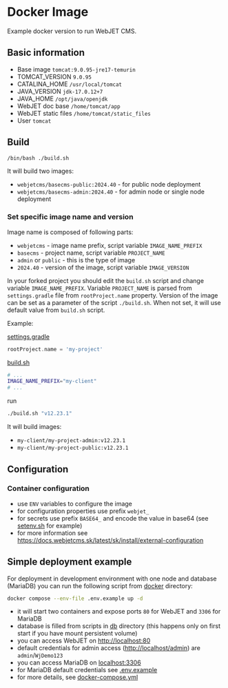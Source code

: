 # Docker Image

Example docker version to run WebJET CMS.

## Basic information

- Base image `tomcat:9.0.95-jre17-temurin`
- TOMCAT_VERSION `9.0.95`
- CATALINA_HOME `/usr/local/tomcat`
- JAVA_VERSION `jdk-17.0.12+7`
- JAVA_HOME `/opt/java/openjdk`
- WebJET doc base `/home/tomcat/app`
- WebJET static files `/home/tomcat/static_files`
- User `tomcat`

## Build

```bash
/bin/bash ./build.sh
```

It will build two images:

- `webjetcms/basecms-public:2024.40` - for public node deployment
- `webjetcms/basecms-admin:2024.40` - for admin node or single node deployment

### Set specific image name and version

Image name is composed of following parts:

- `webjetcms` - image name prefix, script variable `IMAGE_NAME_PREFIX`
- `basecms` - project name, script variable `PROJECT_NAME`
- `admin` or `public` - this is the type of image
- `2024.40` - version of the image, script variable `IMAGE_VERSION`

In your forked project you should edit the `build.sh` script and change variable `IMAGE_NAME_PREFIX`.
Variable `PROJECT_NAME` is parsed from `settings.gradle` file from `rootProject.name` property.
Version of the image can be set as a parameter of the script `./build.sh`. When not set, it will use default value from `build.sh` script.

Example:

[settings.gradle](../settings.gradle)

```groovy
rootProject.name = 'my-project'
```

[build.sh](./build.sh)

```bash
# ...
IMAGE_NAME_PREFIX="my-client"
# ...
```

run

```bash
./build.sh "v12.23.1"
```

It will build images:

- `my-client/my-project-admin:v12.23.1`
- `my-client/my-project-public:v12.23.1`

## Configuration

### Container configuration

- use `ENV` variables to configure the image
- for configuration properties use prefix `webjet_`
- for secrets use prefix `BASE64_` and encode the value in base64 (see [setenv.sh](./tomcat/conf/setenv.sh) for example)
- for more information see https://docs.webjetcms.sk/latest/sk/install/external-configuration

## Simple deployment example

For deployment in development environment with one node and database (MariaDB) you can run the following script from [docker](./) directory:

```bash
docker compose --env-file .env.example up -d
```

- it will start two containers and expose ports `80` for WebJET and `3306` for MariaDB
- database is filled from scripts in [db](./db) directory (this happens only on first start if you have mount persistent volume)
- you can access WebJET on [http://localhost:80](http://localhost:80)
- default credentials for admin access ([http://localhost/admin](http://localhost/admin)) are `admin`/`WjDemo123`
- you can access MariaDB on [localhost:3306](localhost:3306)
- for MariaDB default credentials see [.env.example](./.env.example)
- for more details, see [docker-compose.yml](./docker-compose.yml)